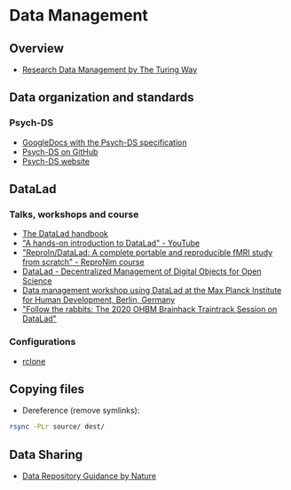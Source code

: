 # Data Management

## Overview

- [Research Data Management by The Turing Way](https://the-turing-way.netlify.app/reproducible-research/rdm.html)


## Data organization and standards

### Psych-DS
- [GoogleDocs with the Psych-DS specification](https://docs.google.com/document/d/1u8o5jnWk0Iqp_J06PTu5NjBfVsdoPbBhstht6W0fFp0/edit#)
- [Psych-DS on GitHub](https://github.com/psych-ds)
- [Psych-DS website](https://psych-ds.github.io/)

## DataLad

### Talks, workshops and course

- [The DataLad handbook](http://handbook.datalad.org/en/latest/)
- ["A hands-on introduction to DataLad" - YouTube](https://www.youtube.com/watch?v=_I3JFhJJtW0&feature=emb_logo)
- ["ReproIn/DataLad: A complete portable and reproducible fMRI study from scratch" - ReproNim course](http://www.repronim.org/ohbm2018-training/03-01-reproin/)
- [DataLad - Decentralized Management of Digital Objects for Open Science](https://www.youtube.com/watch?v=pIGFS8XDjco)
- [Data management workshop using DataLad at the Max Planck Institute for Human Development, Berlin, Germany](https://adswa.github.io/mpi-datamanagement-ws/)
- ["Follow the rabbits: The 2020 OHBM Brainhack Traintrack Session on DataLad"](https://www.youtube.com/watch?v=L5A0MXqFrOY)

### Configurations

- [rclone](https://rclone.org/)


## Copying files

- Dereference (remove symlinks):

```bash
rsync -PLr source/ dest/
```

## Data Sharing

- [Data Repository Guidance by Nature](https://www.nature.com/sdata/policies/repositories)
